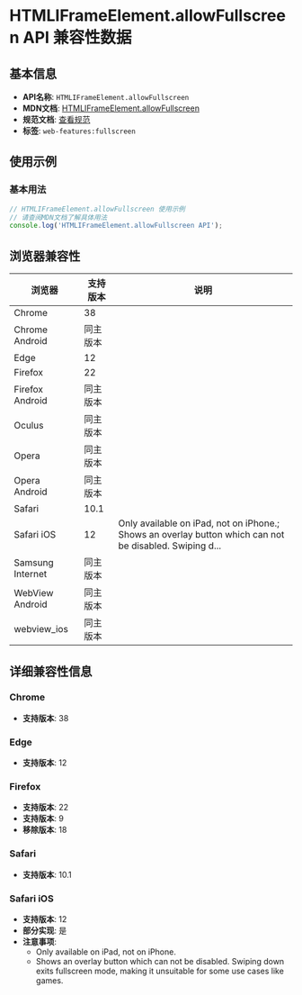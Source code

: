 # HTMLIFrameElement.allowFullscreen API 兼容性数据

## 基本信息

- **API名称**: `HTMLIFrameElement.allowFullscreen`
- **MDN文档**: [HTMLIFrameElement.allowFullscreen](https://developer.mozilla.org/docs/Web/API/HTMLIFrameElement/allowFullscreen)
- **规范文档**: [查看规范](https://html.spec.whatwg.org/multipage/iframe-embed-object.html#dom-iframe-allowfullscreen)
- **标签**: `web-features:fullscreen`

## 使用示例

### 基本用法

```javascript
// HTMLIFrameElement.allowFullscreen 使用示例
// 请查阅MDN文档了解具体用法
console.log('HTMLIFrameElement.allowFullscreen API');
```

## 浏览器兼容性

| 浏览器 | 支持版本 | 说明 |
|--------|----------|------|
| Chrome | 38 |  |
| Chrome Android | 同主版本 |  |
| Edge | 12 |  |
| Firefox | 22 |  |
| Firefox Android | 同主版本 |  |
| Oculus | 同主版本 |  |
| Opera | 同主版本 |  |
| Opera Android | 同主版本 |  |
| Safari | 10.1 |  |
| Safari iOS | 12 | Only available on iPad, not on iPhone.; Shows an overlay button which can not be disabled. Swiping d... |
| Samsung Internet | 同主版本 |  |
| WebView Android | 同主版本 |  |
| webview_ios | 同主版本 |  |

## 详细兼容性信息

### Chrome

- **支持版本**: 38

### Edge

- **支持版本**: 12

### Firefox

- **支持版本**: 22
- **支持版本**: 9
- **移除版本**: 18

### Safari

- **支持版本**: 10.1

### Safari iOS

- **支持版本**: 12
- **部分实现**: 是
- **注意事项**:
  - Only available on iPad, not on iPhone.
  - Shows an overlay button which can not be disabled. Swiping down exits fullscreen mode, making it unsuitable for some use cases like games.

